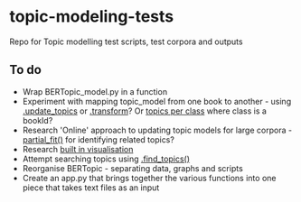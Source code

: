 # topic-modeling-tests
Repo for Topic modelling test scripts, test corpora and outputs


## To do
- Wrap BERTopic_model.py in a function
- Experiment with mapping topic_model from one book to another - using [.update_topics](https://maartengr.github.io/BERTopic/api/bertopic.html#bertopic._bertopic.BERTopic.update_topics) or [.transform](https://maartengr.github.io/BERTopic/api/bertopic.html#bertopic._bertopic.BERTopic.transform)? Or [topics per class](https://maartengr.github.io/BERTopic/getting_started/topicsperclass/topicsperclass.html#saveload-bertopic-model) where class is a bookId?
- Research 'Online' approach to updating topic models for large corpora - [partial_fit()](https://maartengr.github.io/BERTopic/api/bertopic.html#bertopic._bertopic.BERTopic.partial_fit) for identifying related topics? 
- Research [built in visualisation](https://maartengr.github.io/BERTopic/getting_started/visualization/visualization.html)
- Attempt searching topics using [.find_topics()](https://maartengr.github.io/BERTopic/getting_started/search/search.html)
- Reorganise BERTopic - separating data, graphs and scripts
- Create an app.py that brings together the various functions into one piece that takes text files as an input
